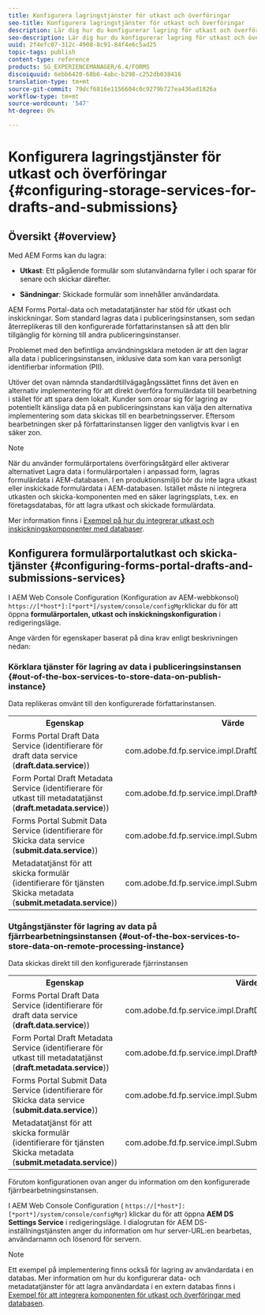 ```yaml
---
title: Konfigurera lagringstjänster för utkast och överföringar
seo-title: Konfigurera lagringstjänster för utkast och överföringar
description: Lär dig hur du konfigurerar lagring för utkast och överföringar
seo-description: Lär dig hur du konfigurerar lagring för utkast och överföringar
uuid: 2f4efc07-312c-4908-8c91-84f4e6c5ad25
topic-tags: publish
content-type: reference
products: SG_EXPERIENCEMANAGER/6.4/FORMS
discoiquuid: 6ebb6420-68b6-4abc-b298-c252db038416
translation-type: tm+mt
source-git-commit: 79dcf6816e1156604c0c9279b727ea436ad1826a
workflow-type: tm+mt
source-wordcount: '547'
ht-degree: 0%

---
```



# Konfigurera lagringstjänster för utkast och överföringar {#configuring-storage-services-for-drafts-and-submissions}

## Översikt {#overview}

Med AEM Forms kan du lagra:

* **Utkast**: Ett pågående formulär som slutanvändarna fyller i och sparar för senare och skickar därefter.

* **Sändningar**: Skickade formulär som innehåller användardata.

AEM Forms Portal-data och metadatatjänster har stöd för utkast och inskickningar. Som standard lagras data i publiceringsinstansen, som sedan återreplikeras till den konfigurerade författarinstansen så att den blir tillgänglig för körning till andra publiceringsinstanser.

Problemet med den befintliga användningsklara metoden är att den lagrar alla data i publiceringsinstansen, inklusive data som kan vara personligt identifierbar information (PII).

Utöver det ovan nämnda standardtillvägagångssättet finns det även en alternativ implementering för att direkt överföra formulärdata till bearbetning i stället för att spara dem lokalt. Kunder som oroar sig för lagring av potentiellt känsliga data på en publiceringsinstans kan välja den alternativa implementering som data skickas till en bearbetningsserver. Eftersom bearbetningen sker på författarinstansen ligger den vanligtvis kvar i en säker zon.

>[!NOTE]
>
>När du använder formulärportalens överföringsåtgärd eller aktiverar alternativet Lagra data i formulärportalen i anpassad form, lagras formulärdata i AEM-databasen. I en produktionsmiljö bör du inte lagra utkast eller inskickade formulärdata i AEM-databasen. Istället måste ni integrera utkasten och skicka-komponenten med en säker lagringsplats, t.ex. en företagsdatabas, för att lagra utkast och skickade formulärdata.
>
>Mer information finns i [Exempel på hur du integrerar utkast och inskickningskomponenter med databaser](/help/forms/using/integrate-draft-submission-database.md).

## Konfigurera formulärportalutkast och skicka-tjänster {#configuring-forms-portal-drafts-and-submissions-services}

I AEM Web Console Configuration (Konfiguration av AEM-webbkonsol) `https://[*host*]:[*port*]/system/console/configMgr`klickar du för att öppna **formulärportalen, utkast och inskickningskonfiguration** i redigeringsläge.

Ange värden för egenskaper baserat på dina krav enligt beskrivningen nedan:

### Körklara tjänster för lagring av data i publiceringsinstansen {#out-of-the-box-services-to-store-data-on-publish-instance}

Data replikeras omvänt till den konfigurerade författarinstansen.

<table> 
 <tbody>
  <tr>
   <th>Egenskap</th> 
   <th>Värde</th> 
  </tr>
  <tr>
   <td>Forms Portal Draft Data Service (identifierare för draft data service (<strong>draft.data.service</strong>))</td> 
   <td>com.adobe.fd.fp.service.impl.DraftDataServiceImpl<br /> </td> 
  </tr>
  <tr>
   <td>Form Portal Draft Metadata Service (identifierare för utkast till metadatatjänst (<strong>draft.metadata.service</strong>))</td> 
   <td>com.adobe.fd.fp.service.impl.DraftMetadataServiceImpl<br /> </td> 
  </tr>
  <tr>
   <td>Forms Portal Submit Data Service (identifierare för Skicka data service (<strong>submit.data.service</strong>))</td> 
   <td>com.adobe.fd.fp.service.impl.SubmitDataServiceImpl<br /> </td> 
  </tr>
  <tr>
   <td>Metadatatjänst för att skicka formulär (identifierare för tjänsten Skicka metadata (<strong>submit.metadata.service</strong>))</td> 
   <td>com.adobe.fd.fp.service.impl.SubmitMetadataServiceImpl<br /> </td> 
  </tr>
 </tbody>
</table>

### Utgångstjänster för lagring av data på fjärrbearbetningsinstansen {#out-of-the-box-services-to-store-data-on-remote-processing-instance}

Data skickas direkt till den konfigurerade fjärrinstansen

<table> 
 <tbody>
  <tr>
   <th>Egenskap</th> 
   <th>Värde</th> 
  </tr>
  <tr>
   <td>Forms Portal Draft Data Service (identifierare för draft data service (<strong>draft.data.service</strong>))</td> 
   <td>com.adobe.fd.fp.service.impl.DraftDataServiceRemoteImpl<br /> </td> 
  </tr>
  <tr>
   <td>Form Portal Draft Metadata Service (identifierare för utkast till metadatatjänst (<strong>draft.metadata.service</strong>))</td> 
   <td>com.adobe.fd.fp.service.impl.DraftMetadataServiceRemoteImpl<br /> </td> 
  </tr>
  <tr>
   <td>Forms Portal Submit Data Service (identifierare för Skicka data service (<strong>submit.data.service</strong>))</td> 
   <td>com.adobe.fd.fp.service.impl.SubmitDataServiceRemoteImpl<br /> </td> 
  </tr>
  <tr>
   <td>Metadatatjänst för att skicka formulär (identifierare för tjänsten Skicka metadata (<strong>submit.metadata.service</strong>))</td> 
   <td>com.adobe.fd.fp.service.impl.SubmitMetadataServiceRemoteImpl<br /> </td> 
  </tr>
 </tbody>
</table>

Förutom konfigurationen ovan anger du information om den konfigurerade fjärrbearbetningsinstansen.

I AEM Web Console Configuration ( `https://[*host*]:[*port*]/system/console/configMgr`) klickar du för att öppna **AEM DS Settings Service** i redigeringsläge. I dialogrutan för AEM DS-inställningstjänsten anger du information om hur server-URL:en bearbetas, användarnamn och lösenord för servern.

>[!NOTE]
>
>Ett exempel på implementering finns också för lagring av användardata i en databas. Mer information om hur du konfigurerar data- och metadatatjänster för att lagra användardata i en extern databas finns i [Exempel för att integrera komponenten för utkast och överföringar med databasen](/help/forms/using/integrate-draft-submission-database.md).

